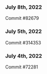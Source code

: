 ### July 8th, 2022

Commit #82679

### July 5th, 2022

Commit #314353


### July 4th, 2022

Commit #72281
